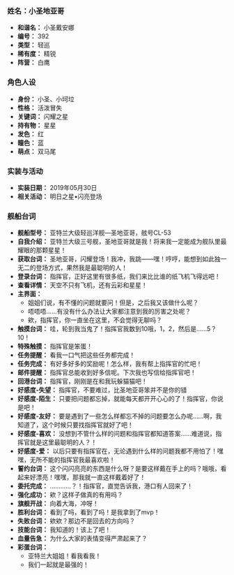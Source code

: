 ### 姓名：小圣地亚哥
* **和谐名：** 小圣戴安娜
* **编号：** 392
* **类型：** 轻巡
* **稀有度：** 精锐
* **阵营：** 白鹰


### 角色人设
* **身份：** 小圣、小坷垃
* **性格：** 活泼冒失
* **关键词：** 闪耀之星
* **持有物：** 星星
* **发色：** 红
* **瞳色：** 蓝
* **萌点：** 双马尾


### 实装与活动
* **实装日期：** 2019年05月30日
* **相关活动：** 明日之星•闪亮登场


### 舰船台词
* **舰船型号：** 亚特兰大级轻巡洋舰—圣地亚哥，舷号CL-53
* **自我介绍：** 亚特兰大级三号舰，圣地亚哥就是我！将来我一定能成为舰队里最耀眼的那颗星星！
* **获取台词：** 圣地亚哥，闪耀登场！我冲，我跳——嘿！哼哼，能想到如此独一无二的登场方式，果然我是最聪明的人！
* **登录台词：** 指挥官，正好这里有很多纸，我们来比比谁的纸飞机飞得远吧！
* **查看详情：** 天空不只有飞机，还有云彩和星星！
* **主界面：**
  * 姐姐们说，有不懂的问题就要问！但是，之后我又该做什么呢？
  * 唔唔唔……有没有什么办法让大家都注意到我的厉害之处呢？
  * 欸，指挥官，你一直坐在这里，不会觉得无聊吗？
* **触摸台词：** 哇，轮到我当鬼了！指挥官我数到10哦，1，2，然后是……5？10！
* **特殊触摸：** 指挥官是笨蛋！
* **任务提醒：** 看我一口气把这些任务都完成！
* **任务完成：** 有好多好多的奖励呢！怎么样，我有帮上指挥官的忙吧！
* **邮件提醒：** 指挥官总能收到好多信呢。下次我也写信给指挥官吧！
* **回港台词：** 指挥官，刚刚是在和我玩躲猫猫吧！
* **好感度-失望：** 指挥官，不要难过，比圣地亚哥笨并不是你的错
* **好感度-陌生：** 只要把问题都忘掉，就能每天都开开心心的了！指挥官，你说是吧！
* **好感度-友好：** 要是遇到了一些怎么样都忘不掉的问题要怎么办呢……啊，我知道了，这个时候只要找指挥官就好了吧！
* **好感度-喜欢：** 没想到不管什么样的问题和指挥官都知道答案……难道说，指挥官就是这里最聪明的人？！
* **好感度-爱：** 以后只要有指挥官在，无论遇到什么样的问题我都不用怕了！嘿嘿，无所不能的指挥官我最喜欢啦！
* **誓约台词：** 这个闪闪亮亮的东西是什么呀？是要这样戴在手上的吗？哦哦，看起来好漂亮！嘿嘿，那我就一直这样戴着好了！
* **委托完成：** …………？！指挥官，直觉告诉我，港口有人回来了！
* **强化成功：** 欸？这样子做真的有用吗？
* **旗舰开战：** 向着大海，冲呀！
* **胜利台词：** 看到了吗，看到了吗！是我拿到了mvp！
* **失败台词：** 欸欸？那边不是回去的方向吗？
* **技能台词：** 我知道的！该上了吧！
* **血量告急：** 为什么大家的表情变得严肃起来了？
* **彩蛋台词：**
  * 亚特兰大姐姐！看我看我！
  * 我们一起就是最强的！
